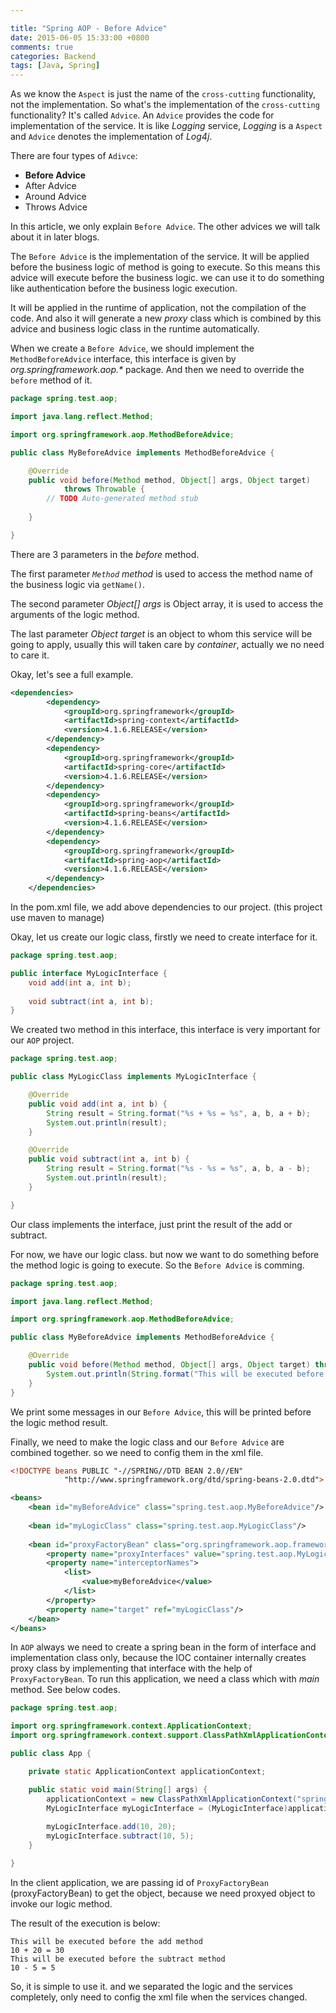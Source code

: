```yaml
---

title: "Spring AOP - Before Advice"
date: 2015-06-05 15:33:00 +0800
comments: true
categories: Backend
tags: [Java, Spring]
---
```

As we know the `Aspect` is just the name of the `cross-cutting` functionality, not the implementation. So what's the implementation of the `cross-cutting` functionality? It's called `Advice`. An `Advice` provides the code for implementation of the service. It is like *Logging* service, *Logging* is a `Aspect` and `Advice` denotes the implementation of *Log4j*.   
<!-- more -->
There are four types of `Adivce`:

- **Before Advice**
- After Advice
- Around Advice
- Throws Advice         

In this article, we only explain `Before Advice`. The other advices we will talk about it in later blogs.   

The `Before Advice` is the implementation of the service. It will be applied before the business logic of method is going to execute. So this means this advice will execute before the business logic. we can use it to do something like authentication before the business logic execution.    

It will be applied in the runtime of application, not the compilation of the code. And also it will generate a new *proxy* class which is combined by this advice and business logic class in the runtime automatically.   

When we create a `Before Advice`, we should implement the `MethodBeforeAdvice` interface, this interface is given by _org.springframework.aop.*_ package. And then we need to override the `before` method of it.    

``` java
package spring.test.aop;

import java.lang.reflect.Method;

import org.springframework.aop.MethodBeforeAdvice;

public class MyBeforeAdvice implements MethodBeforeAdvice {

	@Override
	public void before(Method method, Object[] args, Object target)
			throws Throwable {
		// TODO Auto-generated method stub
		
	}

}
```
There are 3 parameters in the *before* method.   

The first parameter *`Method` method* is used to access the method name of the business logic via `getName()`.    

The second parameter *Object[] args* is Object array, it is used to access the arguments of the logic method.    

The last parameter *Object target* is an object to whom this service will be going to apply, usually this will taken care by *container*, actually we no need to care it.     

Okay, let's see a full example.

``` xml
<dependencies>
		<dependency>
			<groupId>org.springframework</groupId>
			<artifactId>spring-context</artifactId>
			<version>4.1.6.RELEASE</version>
		</dependency>
		<dependency>
			<groupId>org.springframework</groupId>
			<artifactId>spring-core</artifactId>
			<version>4.1.6.RELEASE</version>
		</dependency>
		<dependency>
			<groupId>org.springframework</groupId>
			<artifactId>spring-beans</artifactId>
			<version>4.1.6.RELEASE</version>
		</dependency>
		<dependency>
			<groupId>org.springframework</groupId>
			<artifactId>spring-aop</artifactId>
			<version>4.1.6.RELEASE</version>
		</dependency>
	</dependencies>
```

In the pom.xml file, we add above dependencies to our project. (this project use maven to manage)   

Okay, let us create our logic class, firstly we need to create interface for it.

``` java
package spring.test.aop;

public interface MyLogicInterface {
	void add(int a, int b);
	
	void subtract(int a, int b);
}
```

We created two method in this interface, this interface is very important for our `AOP` project.

``` java
package spring.test.aop;

public class MyLogicClass implements MyLogicInterface {

	@Override
	public void add(int a, int b) {
		String result = String.format("%s + %s = %s", a, b, a + b);
		System.out.println(result);
	}

	@Override
	public void subtract(int a, int b) {
		String result = String.format("%s - %s = %s", a, b, a - b);
		System.out.println(result);
	}

}
```
Our class implements the interface, just print the result of the add or subtract.

For now, we have our logic class. but now we want to do something before the method logic is going to execute. So the `Before Advice` is comming.

``` java
package spring.test.aop;

import java.lang.reflect.Method;

import org.springframework.aop.MethodBeforeAdvice;

public class MyBeforeAdvice implements MethodBeforeAdvice {

	@Override
	public void before(Method method, Object[] args, Object target) throws Throwable {
		System.out.println(String.format("This will be executed before the %s method", method.getName()));
	}
}

```
We print some messages in our `Before Advice`, this will be printed before the logic method result.

Finally, we need to make the logic class and our `Before Advice` are combined together. so we need to config them in the xml file.

``` xml
<!DOCTYPE beans PUBLIC "-//SPRING//DTD BEAN 2.0//EN"
			"http://www.springframework.org/dtd/spring-beans-2.0.dtd">

<beans>
	<bean id="myBeforeAdvice" class="spring.test.aop.MyBeforeAdvice"/>
	
	<bean id="myLogicClass" class="spring.test.aop.MyLogicClass"/>
	
	<bean id="proxyFactoryBean" class="org.springframework.aop.framework.ProxyFactoryBean">
		<property name="proxyInterfaces" value="spring.test.aop.MyLogicInterface"/>
		<property name="interceptorNames">
			<list>
				<value>myBeforeAdvice</value>
			</list>
		</property>
		<property name="target" ref="myLogicClass"/>
	</bean>
</beans>
```
In `AOP` always we need to create a spring bean in the form of interface and implementation class only, because the IOC container internally creates proxy class by implementing that interface with the help of `ProxyFactoryBean`.
To run this application, we need a class which with *main* method. See below codes.

``` java
package spring.test.aop;

import org.springframework.context.ApplicationContext;
import org.springframework.context.support.ClassPathXmlApplicationContext;

public class App {

	private static ApplicationContext applicationContext;

	public static void main(String[] args) {
		applicationContext = new ClassPathXmlApplicationContext("springConfig.xml");
		MyLogicInterface myLogicInterface = (MyLogicInterface)applicationContext.getBean("proxyFactoryBean");
		
		myLogicInterface.add(10, 20);
		myLogicInterface.subtract(10, 5);
	}

}

```
In the client application, we are passing id of `ProxyFactoryBean` (proxyFactoryBean) to get the object, because we need proxyed object to invoke our logic method.

The result of the execution is below:   

	This will be executed before the add method
	10 + 20 = 30
	This will be executed before the subtract method
	10 - 5 = 5
	
So, it is simple to use it. and we separated the logic and the services completely, only need to config the xml file when the services changed.